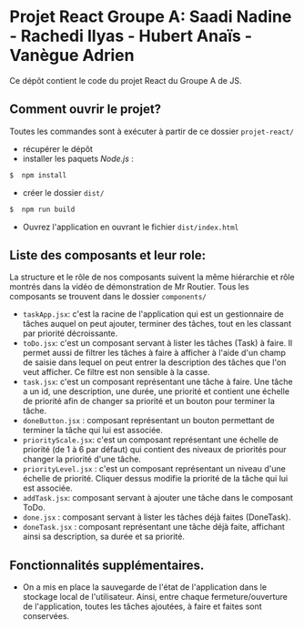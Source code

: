 # Projet React Groupe A: Saadi Nadine - Rachedi Ilyas - Hubert Anaïs - Vanègue Adrien

Ce dépôt contient le code du projet React du Groupe A de JS.

## Comment ouvrir le projet?
Toutes les commandes sont à exécuter à partir de ce dossier `projet-react/`
 * récupérer le dépôt
 * installer les paquets *Node.js* :
  ```bash
  $  npm install
  ```
  * créer le dossier `dist/`
  ```bash
  $  npm run build
  ```

  * Ouvrez l'application en ouvrant le fichier `dist/index.html`

## Liste des composants et leur role:

La structure et le rôle de nos composants suivent la même hiérarchie et rôle montrés dans la vidéo de démonstration de Mr Routier. Tous les composants se trouvent dans le dossier `components/`

* `taskApp.jsx`: c'est la racine de l'application qui est un gestionnaire de tâches auquel on peut ajouter, terminer des tâches, tout en les classant par priorité décroissante.
* `toDo.jsx`: c'est un composant servant à lister les tâches (Task) à faire. Il permet aussi de filtrer les tâches à faire à afficher à l'aide d'un champ de saisie dans lequel on peut entrer la description des tâches que l'on veut afficher. Ce filtre est non sensible à la casse.
* `task.jsx`: c'est un composant représentant une tâche à faire. Une tâche a un id, une description, une durée, une priorité et contient une échelle de priorité afin de changer sa priorité et un bouton pour terminer la tâche.
* `doneButton.jsx` : composant représentant un bouton permettant de terminer la tâche qui lui est associée.
* `priorityScale.jsx`: c'est un composant représentant une échelle de priorité (de 1 à 6 par défaut) qui contient des niveaux de priorités pour changer la priorité d'une tâche.
* `priorityLevel.jsx` : c'est un composant représentant un niveau d'une échelle de priorité. Cliquer dessus modifie la priorité de la tâche qui lui est associée.
* `addTask.jsx`: composant servant à ajouter une tâche dans le composant ToDo.
* `done.jsx` : composant servant à lister les tâches déjà faites (DoneTask).
* `doneTask.jsx` : composant représentant une tâche déjà faite, affichant ainsi sa description, sa durée et sa priorité.

## Fonctionnalités supplémentaires.

* On a mis en place la sauvegarde de l'état de l'application dans le stockage local de l'utilisateur. Ainsi, entre chaque fermeture/ouverture de l'application, toutes les tâches ajoutées, à faire et faites sont conservées.
